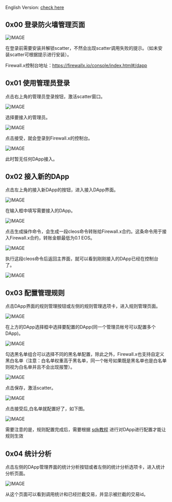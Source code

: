 English Version: [check here](/console_EN.md)  

## 0x00 登录防火墙管理页面

![IMAGE](./resources/3F21D275FF9D8F7A51C142B44750B2D0.jpg)

在登录前需要安装并解锁scatter，不然会出现scatter调用失败的提示。（如未安装scatter可根据提示进行安装）。

Firewall.x控制台地址：https://firewallx.io/console/index.html#/dapp

## 0x01 使用管理员登录

点击右上角的管理员登录按钮，激活scatter窗口。

![IMAGE](./resources/DAE3FB97AAF0D8D84D4971D958A3A504.jpg)

选择要接入的管理员。

![IMAGE](./resources/DA60ED9E3F98F114721D50D3547950D9.jpg)

点击接受，就会登录到Firewall.x的控制台。

![IMAGE](./resources/C5632ACCAB8365EAA00B0032BC9B4B57.jpg)

此时暂无任何DApp接入。

## 0x02 接入新的DApp

点击左上角的接入新DApp的按钮，进入接入DApp界面。

![IMAGE](./resources/4BD5CD3FBB0A849C22646DE0800C07C6.jpg)

在输入框中填写需要接入的DApp。

![IMAGE](./resources/C53199E6A489AEED6B324A80DEBBD7CF.jpg)

点击生成操作命令，会生成一段cleos命令转账给Firewall.x合约。这条命令用于接入Firewall.x合约，转账金额最低为0.1 EOS。

![IMAGE](./resources/01810890B6DD52370DED87EFC70ABDED.jpg)

执行这段cleos命令后返回主界面，就可以看到刚刚接入的DApp已经在控制台了。

![IMAGE](./resources/744FC01219EAE284FE8087439BA5A0A4.jpg)

## 0x03 配置管理规则

点击DApp界面的规则管理按钮或左侧的规则管理选项卡，进入规则管理页面。

![IMAGE](./resources/0B5009A9721A37BFD0E63EAA8F309F01.jpg)

在上方的DApp选择框中选择要配置的DApp(同一个管理员帐号可以配置多个DApp)。

![IMAGE](./resources/2A863C444BA6DC960E525969D4EB2B28.jpg)

勾选黑名单组合可以选择不同的黑名单配置，除此之外，Firewall.x也支持自定义黑白名单（注意：白名单权重高于黑名单，同一个帐号如果既是黑名单也是白名单则视为白名单并且不会出现报警）。

![IMAGE](./resources/4A7CEEF0B79A62D8688A700D9B914F66.jpg)

点击保存，激活scatter。

![IMAGE](./resources/6EA6B038A2326B128D7867213B44834C.jpg)

点击接受后,白名单就配置好了，如下图。

![IMAGE](./resources/E402769E331A538BCD550332986E4FD4.jpg)

需要注意的是，规则配置完成后，需要根据 [sdk教程][1] 进行对DApp进行配置才能让规则生效

## 0x04 统计分析

点击左侧的DApp管理界面的统计分析按钮或者左侧的统计分析选项卡，进入统计分析页面。

![IMAGE](./resources/AE0B9AB4088A0E17985AB0DFC848DF8A.jpg)

从这个页面可以看到调用统计和已经拦截交易，并显示被拦截的交易id。


  [1]: README.md